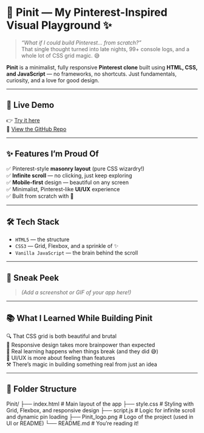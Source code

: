 # 📌 Pinit — My Pinterest-Inspired Visual Playground ✨

> _“What if I could build Pinterest... from scratch?”_  
> That single thought turned into late nights, 99+ console logs, and a whole lot of CSS grid magic. 😅

**Pinit** is a minimalist, fully responsive **Pinterest clone** built using **HTML, CSS, and JavaScript** — no frameworks, no shortcuts. Just fundamentals, curiosity, and a love for good design.

---

## 🚀 Live Demo  
👉 [Try it here](https://riddhi-z1465.github.io/Pinit/)  
📂 [View the GitHub Repo](https://github.com/riddhi-z1465/Pinit)

---

## ✨ Features I’m Proud Of

✅ Pinterest-style **masonry layout** (pure CSS wizardry!)  
✅ **Infinite scroll** — no clicking, just keep exploring  
✅ **Mobile-first** design — beautiful on any screen  
✅ Minimalist, Pinterest-like **UI/UX** experience  
✅ Built from scratch with 💛

---

## 🛠️ Tech Stack

- `HTML5` — the structure  
- `CSS3` — Grid, Flexbox, and a sprinkle of ✨  
- `Vanilla JavaScript` — the brain behind the scroll

---

## 📸 Sneak Peek

> _(Add a screenshot or GIF of your app here!)_

---

## 📚 What I Learned While Building Pinit

🔍 That CSS grid is both beautiful and brutal  
📱 Responsive design takes more brainpower than expected  
🧠 Real learning happens when things break (and they did 😅)  
🎨 UI/UX is more about feeling than features  
⚒️ There’s magic in building something real from just an idea

---

## 🧩 Folder Structure

Pinit/
├── index.html        # Main layout of the app
├── style.css         # Styling with Grid, Flexbox, and responsive design
├── script.js         # Logic for infinite scroll and dynamic pin loading
├── Pinit_logo.png    # Logo of the project (used in UI or README)
└── README.md         # You’re reading it!

